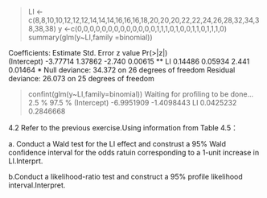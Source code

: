 > LI <-c(8,8,10,10,12,12,12,14,14,14,16,16,16,18,20,20,20,22,22,24,26,28,32,34,38,38,38)
> y <-c(0,0,0,0,0,0,0,0,0,0,0,0,0,1,1,1,0,1,0,0,1,1,0,1,1,1,0)
> summary(glm(y~LI,family =binomial))

Coefficients:
            Estimate Std. Error z value Pr(>|z|)   
(Intercept) -3.77714    1.37862  -2.740  0.00615 **
LI           0.14486    0.05934   2.441  0.01464 *
Null deviance: 34.372  on 26  degrees of freedom
Residual deviance: 26.073  on 25  degrees of freedom
> confint(glm(y~LI,family=binomial))
Waiting for profiling to be done...
                 2.5 %     97.5 %
(Intercept) -6.9951909 -1.4098443
LI           0.0425232  0.2846668

4.2
Refer to the previous exercise.Using information from Table 4.5：

a. Conduct a Wald test for the LI effect and construst a 95% Wald confidence interval for the odds ratuin corresponding to a 1-unit increase in LI.Interprt.

b.Conduct a likelihood-ratio test and construct a 95% profile likelihood interval.Interpret.
